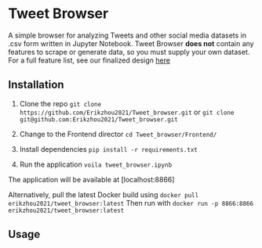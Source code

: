 # Tweet Browser
A simple browser for analyzing Tweets and other social media datasets in .csv form written in Jupyter Notebook. Tweet Browser **does not** contain any features to scrape or generate data, so you must supply your own dataset. For a full feature list, see our finalized design [here](https://docs.google.com/presentation/d/1sLSYjo5U0F0wkxhPnb0jBVAOje8rez0vum3B_OEw8dc/edit?slide=id.p#slide=id.p)

## Installation
1. Clone the repo
`git clone https://github.com/Erikzhou2021/Tweet_browser.git`
or 
`git clone git@github.com:Erikzhou2021/Tweet_browser.git`
2. Change to the Frontend director
`cd Tweet_browser/Frontend/`

3. Install dependencies
`pip install -r requirements.txt`

4. Run the application
`voila tweet_browser.ipynb`

The application will be available at [localhost:8866]

Alternatively, pull the latest Docker build using
`docker pull erikzhou2021/tweet_browser:latest`
Then run with
`docker run -p 8866:8866 erikzhou2021/tweet_browser:latest`

## Usage
